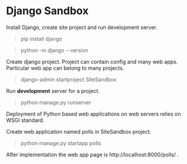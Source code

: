 # Django Sandbox

Install Django, create site project and run development server.
> pip install django

> python -m django --version

Create django project. Project can contain config and many web apps.
Particular web app can belong to many projects.
> django-admin startproject SiteSandbox

Run **development** server for a project.
> python manage.py runserver

Deployment of Python based web applications on web servers relies on WSGI standard.

Create web application named polls in SiteSandbox project.
> python manage.py startapp polls

After implementation the web app page is http://localhost:8000/polls/ .
